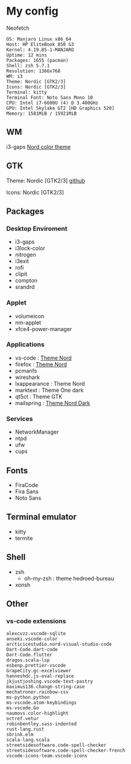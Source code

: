 # My config

Neofetch

```
OS: Manjaro Linux x86_64 
Host: HP EliteBook 850 G3 
Kernel: 4.19.85-1-MANJARO 
Uptime: 12 mins 
Packages: 1655 (pacman) 
Shell: zsh 5.7.1 
Resolution: 1366x768 
WM: i3 
Theme: Nordic [GTK2/3] 
Icons: Nordic [GTK2/3] 
Terminal: kitty 
Terminal Font: Noto Sans Mono 10 
CPU: Intel i7-6600U (4) @ 3.400GHz 
GPU: Intel Skylake GT2 [HD Graphics 520] 
Memory: 1581MiB / 15921MiB 
```

## WM

i3-gaps
[Nord color theme](https://www.nordtheme.com/)

## GTK

Theme: Nordic [GTK2/3] 
[github](https://github.com/EliverLara/Nordic)

Icons: Nordic [GTK2/3]


## Packages

### Desktop Enviroment

- i3-gaps
- i3lock-color
- nitrogen
- i3exit
- rofi
- clipit
- compton
- srandrd

### Applet

- volumeicon
- nm-applet
- xfce4-power-manager

### Applications

- vs-code : [Theme Nord](https://github.com/arcticicestudio/nord-visual-studio-code)
- firefox : [Theme Nord](https://addons.mozilla.org/en-US/firefox/addon/nord-theme/)
- pcmanfs
- wireshark
- lxappearance : Theme Nord
- marktext : Theme One dark
- qt5ct : Theme GTK
- mailspring : [Theme Nord Dark](https://github.com/ricci/Mailspring-Theme-nord-dark)

### Services

- NetworkManager
- ntpd
- ufw
- cups

## Fonts

- FiraCode
- Fira Sans
- Noto Sans

## Terminal emulator

- kitty
- termite

## Shell

- zsh
    + oh-my-zsh : theme hedroed-bureau
- xonsh


## Other

### vs-code extensions

```
alexcvzz.vscode-sqlite
anseki.vscode-color
arcticicestudio.nord-visual-studio-code
Dart-Code.dart-code
Dart-Code.flutter
dragos.scala-lsp
esbenp.prettier-vscode
GrapeCity.gc-excelviewer
hanneshdc.js-eval-replace
jkjustjoshing.vscode-text-pastry
maximus136.change-string-case
mechatroner.rainbow-csv
ms-python.python
ms-vscode.atom-keybindings
ms-vscode.Go
naumovs.color-highlight
octref.vetur
robinbentley.sass-indented
rust-lang.rust
sbrink.elm
scala-lang.scala
streetsidesoftware.code-spell-checker
streetsidesoftware.code-spell-checker-french
vscode-icons-team.vscode-icons
```
